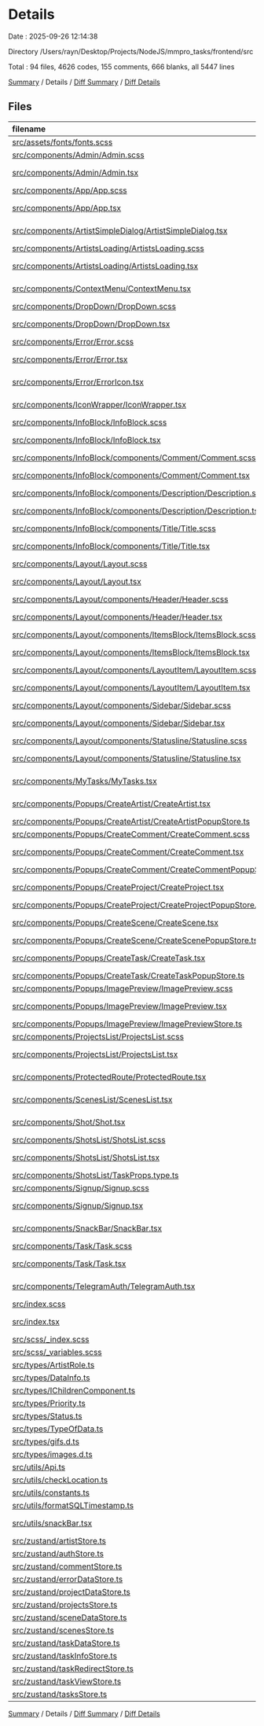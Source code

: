 # Details

Date : 2025-09-26 12:14:38

Directory /Users/rayn/Desktop/Projects/NodeJS/mmpro_tasks/frontend/src

Total : 94 files,  4626 codes, 155 comments, 666 blanks, all 5447 lines

[Summary](results.md) / Details / [Diff Summary](diff.md) / [Diff Details](diff-details.md)

## Files
| filename | language | code | comment | blank | total |
| :--- | :--- | ---: | ---: | ---: | ---: |
| [src/assets/fonts/fonts.scss](/src/assets/fonts/fonts.scss) | SCSS | 6 | 0 | 1 | 7 |
| [src/components/Admin/Admin.scss](/src/components/Admin/Admin.scss) | SCSS | 38 | 0 | 7 | 45 |
| [src/components/Admin/Admin.tsx](/src/components/Admin/Admin.tsx) | TypeScript JSX | 158 | 14 | 15 | 187 |
| [src/components/App/App.scss](/src/components/App/App.scss) | SCSS | 7 | 0 | 1 | 8 |
| [src/components/App/App.tsx](/src/components/App/App.tsx) | TypeScript JSX | 63 | 1 | 5 | 69 |
| [src/components/ArtistSimpleDialog/ArtistSimpleDialog.tsx](/src/components/ArtistSimpleDialog/ArtistSimpleDialog.tsx) | TypeScript JSX | 86 | 2 | 11 | 99 |
| [src/components/ArtistsLoading/ArtistsLoading.scss](/src/components/ArtistsLoading/ArtistsLoading.scss) | SCSS | 122 | 0 | 23 | 145 |
| [src/components/ArtistsLoading/ArtistsLoading.tsx](/src/components/ArtistsLoading/ArtistsLoading.tsx) | TypeScript JSX | 335 | 13 | 29 | 377 |
| [src/components/ContextMenu/ContextMenu.tsx](/src/components/ContextMenu/ContextMenu.tsx) | TypeScript JSX | 148 | 9 | 24 | 181 |
| [src/components/DropDown/DropDown.scss](/src/components/DropDown/DropDown.scss) | SCSS | 11 | 3 | 3 | 17 |
| [src/components/DropDown/DropDown.tsx](/src/components/DropDown/DropDown.tsx) | TypeScript JSX | 53 | 0 | 7 | 60 |
| [src/components/Error/Error.scss](/src/components/Error/Error.scss) | SCSS | 45 | 0 | 8 | 53 |
| [src/components/Error/Error.tsx](/src/components/Error/Error.tsx) | TypeScript JSX | 60 | 4 | 13 | 77 |
| [src/components/Error/ErrorIcon.tsx](/src/components/Error/ErrorIcon.tsx) | TypeScript JSX | 76 | 0 | 2 | 78 |
| [src/components/IconWrapper/IconWrapper.tsx](/src/components/IconWrapper/IconWrapper.tsx) | TypeScript JSX | 15 | 0 | 3 | 18 |
| [src/components/InfoBlock/InfoBlock.scss](/src/components/InfoBlock/InfoBlock.scss) | SCSS | 31 | 0 | 5 | 36 |
| [src/components/InfoBlock/InfoBlock.tsx](/src/components/InfoBlock/InfoBlock.tsx) | TypeScript JSX | 159 | 2 | 14 | 175 |
| [src/components/InfoBlock/components/Comment/Comment.scss](/src/components/InfoBlock/components/Comment/Comment.scss) | SCSS | 64 | 4 | 11 | 79 |
| [src/components/InfoBlock/components/Comment/Comment.tsx](/src/components/InfoBlock/components/Comment/Comment.tsx) | TypeScript JSX | 149 | 2 | 11 | 162 |
| [src/components/InfoBlock/components/Description/Description.scss](/src/components/InfoBlock/components/Description/Description.scss) | SCSS | 28 | 0 | 6 | 34 |
| [src/components/InfoBlock/components/Description/Description.tsx](/src/components/InfoBlock/components/Description/Description.tsx) | TypeScript JSX | 16 | 0 | 3 | 19 |
| [src/components/InfoBlock/components/Title/Title.scss](/src/components/InfoBlock/components/Title/Title.scss) | SCSS | 12 | 0 | 3 | 15 |
| [src/components/InfoBlock/components/Title/Title.tsx](/src/components/InfoBlock/components/Title/Title.tsx) | TypeScript JSX | 11 | 0 | 3 | 14 |
| [src/components/Layout/Layout.scss](/src/components/Layout/Layout.scss) | SCSS | 9 | 0 | 2 | 11 |
| [src/components/Layout/Layout.tsx](/src/components/Layout/Layout.tsx) | TypeScript JSX | 34 | 1 | 5 | 40 |
| [src/components/Layout/components/Header/Header.scss](/src/components/Layout/components/Header/Header.scss) | SCSS | 52 | 0 | 10 | 62 |
| [src/components/Layout/components/Header/Header.tsx](/src/components/Layout/components/Header/Header.tsx) | TypeScript JSX | 135 | 3 | 11 | 149 |
| [src/components/Layout/components/ItemsBlock/ItemsBlock.scss](/src/components/Layout/components/ItemsBlock/ItemsBlock.scss) | SCSS | 63 | 1 | 10 | 74 |
| [src/components/Layout/components/ItemsBlock/ItemsBlock.tsx](/src/components/Layout/components/ItemsBlock/ItemsBlock.tsx) | TypeScript JSX | 95 | 9 | 18 | 122 |
| [src/components/Layout/components/LayoutItem/LayoutItem.scss](/src/components/Layout/components/LayoutItem/LayoutItem.scss) | SCSS | 22 | 0 | 4 | 26 |
| [src/components/Layout/components/LayoutItem/LayoutItem.tsx](/src/components/Layout/components/LayoutItem/LayoutItem.tsx) | TypeScript JSX | 65 | 4 | 10 | 79 |
| [src/components/Layout/components/Sidebar/Sidebar.scss](/src/components/Layout/components/Sidebar/Sidebar.scss) | SCSS | 15 | 0 | 3 | 18 |
| [src/components/Layout/components/Sidebar/Sidebar.tsx](/src/components/Layout/components/Sidebar/Sidebar.tsx) | TypeScript JSX | 66 | 1 | 4 | 71 |
| [src/components/Layout/components/Statusline/Statusline.scss](/src/components/Layout/components/Statusline/Statusline.scss) | SCSS | 23 | 0 | 4 | 27 |
| [src/components/Layout/components/Statusline/Statusline.tsx](/src/components/Layout/components/Statusline/Statusline.tsx) | TypeScript JSX | 50 | 1 | 8 | 59 |
| [src/components/MyTasks/MyTasks.tsx](/src/components/MyTasks/MyTasks.tsx) | TypeScript JSX | 55 | 4 | 12 | 71 |
| [src/components/Popups/CreateArtist/CreateArtist.tsx](/src/components/Popups/CreateArtist/CreateArtist.tsx) | TypeScript JSX | 66 | 7 | 9 | 82 |
| [src/components/Popups/CreateArtist/CreateArtistPopupStore.ts](/src/components/Popups/CreateArtist/CreateArtistPopupStore.ts) | TypeScript | 16 | 0 | 3 | 19 |
| [src/components/Popups/CreateComment/CreateComment.scss](/src/components/Popups/CreateComment/CreateComment.scss) | SCSS | 34 | 3 | 5 | 42 |
| [src/components/Popups/CreateComment/CreateComment.tsx](/src/components/Popups/CreateComment/CreateComment.tsx) | TypeScript JSX | 286 | 10 | 28 | 324 |
| [src/components/Popups/CreateComment/CreateCommentPopupStore.ts](/src/components/Popups/CreateComment/CreateCommentPopupStore.ts) | TypeScript | 16 | 0 | 3 | 19 |
| [src/components/Popups/CreateProject/CreateProject.tsx](/src/components/Popups/CreateProject/CreateProject.tsx) | TypeScript JSX | 82 | 5 | 10 | 97 |
| [src/components/Popups/CreateProject/CreateProjectPopupStore.ts](/src/components/Popups/CreateProject/CreateProjectPopupStore.ts) | TypeScript | 16 | 0 | 3 | 19 |
| [src/components/Popups/CreateScene/CreateScene.tsx](/src/components/Popups/CreateScene/CreateScene.tsx) | TypeScript JSX | 89 | 5 | 12 | 106 |
| [src/components/Popups/CreateScene/CreateScenePopupStore.ts](/src/components/Popups/CreateScene/CreateScenePopupStore.ts) | TypeScript | 16 | 0 | 3 | 19 |
| [src/components/Popups/CreateTask/CreateTask.tsx](/src/components/Popups/CreateTask/CreateTask.tsx) | TypeScript JSX | 77 | 5 | 11 | 93 |
| [src/components/Popups/CreateTask/CreateTaskPopupStore.ts](/src/components/Popups/CreateTask/CreateTaskPopupStore.ts) | TypeScript | 14 | 0 | 3 | 17 |
| [src/components/Popups/ImagePreview/ImagePreview.scss](/src/components/Popups/ImagePreview/ImagePreview.scss) | SCSS | 28 | 2 | 4 | 34 |
| [src/components/Popups/ImagePreview/ImagePreview.tsx](/src/components/Popups/ImagePreview/ImagePreview.tsx) | TypeScript JSX | 49 | 2 | 9 | 60 |
| [src/components/Popups/ImagePreview/ImagePreviewStore.ts](/src/components/Popups/ImagePreview/ImagePreviewStore.ts) | TypeScript | 16 | 0 | 3 | 19 |
| [src/components/ProjectsList/ProjectsList.scss](/src/components/ProjectsList/ProjectsList.scss) | SCSS | 12 | 0 | 3 | 15 |
| [src/components/ProjectsList/ProjectsList.tsx](/src/components/ProjectsList/ProjectsList.tsx) | TypeScript JSX | 63 | 6 | 14 | 83 |
| [src/components/ProtectedRoute/ProtectedRoute.tsx](/src/components/ProtectedRoute/ProtectedRoute.tsx) | TypeScript JSX | 16 | 1 | 5 | 22 |
| [src/components/ScenesList/ScenesList.tsx](/src/components/ScenesList/ScenesList.tsx) | TypeScript JSX | 76 | 7 | 18 | 101 |
| [src/components/Shot/Shot.tsx](/src/components/Shot/Shot.tsx) | TypeScript JSX | 39 | 1 | 6 | 46 |
| [src/components/ShotsList/ShotsList.scss](/src/components/ShotsList/ShotsList.scss) | SCSS | 19 | 0 | 5 | 24 |
| [src/components/ShotsList/ShotsList.tsx](/src/components/ShotsList/ShotsList.tsx) | TypeScript JSX | 79 | 6 | 16 | 101 |
| [src/components/ShotsList/TaskProps.type.ts](/src/components/ShotsList/TaskProps.type.ts) | TypeScript | 8 | 0 | 2 | 10 |
| [src/components/Signup/Signup.scss](/src/components/Signup/Signup.scss) | SCSS | 9 | 0 | 2 | 11 |
| [src/components/Signup/Signup.tsx](/src/components/Signup/Signup.tsx) | TypeScript JSX | 58 | 0 | 15 | 73 |
| [src/components/SnackBar/SnackBar.tsx](/src/components/SnackBar/SnackBar.tsx) | TypeScript JSX | 50 | 1 | 8 | 59 |
| [src/components/Task/Task.scss](/src/components/Task/Task.scss) | SCSS | 34 | 0 | 7 | 41 |
| [src/components/Task/Task.tsx](/src/components/Task/Task.tsx) | TypeScript JSX | 208 | 9 | 29 | 246 |
| [src/components/TelegramAuth/TelegramAuth.tsx](/src/components/TelegramAuth/TelegramAuth.tsx) | TypeScript JSX | 50 | 5 | 9 | 64 |
| [src/index.scss](/src/index.scss) | SCSS | 43 | 0 | 6 | 49 |
| [src/index.tsx](/src/index.tsx) | TypeScript JSX | 13 | 2 | 2 | 17 |
| [src/scss/\_index.scss](/src/scss/_index.scss) | SCSS | 1 | 0 | 1 | 2 |
| [src/scss/\_variables.scss](/src/scss/_variables.scss) | SCSS | 20 | 0 | 4 | 24 |
| [src/types/ArtistRole.ts](/src/types/ArtistRole.ts) | TypeScript | 14 | 0 | 2 | 16 |
| [src/types/DataInfo.ts](/src/types/DataInfo.ts) | TypeScript | 5 | 0 | 1 | 6 |
| [src/types/IChildrenComponent.ts](/src/types/IChildrenComponent.ts) | TypeScript | 5 | 0 | 2 | 7 |
| [src/types/Priority.ts](/src/types/Priority.ts) | TypeScript | 10 | 0 | 2 | 12 |
| [src/types/Status.ts](/src/types/Status.ts) | TypeScript | 27 | 0 | 2 | 29 |
| [src/types/TypeOfData.ts](/src/types/TypeOfData.ts) | TypeScript | 18 | 0 | 3 | 21 |
| [src/types/gifs.d.ts](/src/types/gifs.d.ts) | TypeScript | 4 | 0 | 1 | 5 |
| [src/types/images.d.ts](/src/types/images.d.ts) | TypeScript | 4 | 0 | 1 | 5 |
| [src/utils/Api.ts](/src/utils/Api.ts) | TypeScript | 222 | 0 | 29 | 251 |
| [src/utils/checkLocation.ts](/src/utils/checkLocation.ts) | TypeScript | 34 | 0 | 4 | 38 |
| [src/utils/constants.ts](/src/utils/constants.ts) | TypeScript | 9 | 0 | 1 | 10 |
| [src/utils/formatSQLTimestamp.ts](/src/utils/formatSQLTimestamp.ts) | TypeScript | 11 | 0 | 4 | 15 |
| [src/utils/snackBar.tsx](/src/utils/snackBar.tsx) | TypeScript JSX | 18 | 0 | 3 | 21 |
| [src/zustand/artistStore.ts](/src/zustand/artistStore.ts) | TypeScript | 27 | 0 | 3 | 30 |
| [src/zustand/authStore.ts](/src/zustand/authStore.ts) | TypeScript | 23 | 0 | 4 | 27 |
| [src/zustand/commentStore.ts](/src/zustand/commentStore.ts) | TypeScript | 15 | 0 | 3 | 18 |
| [src/zustand/errorDataStore.ts](/src/zustand/errorDataStore.ts) | TypeScript | 12 | 0 | 3 | 15 |
| [src/zustand/projectDataStore.ts](/src/zustand/projectDataStore.ts) | TypeScript | 12 | 0 | 4 | 16 |
| [src/zustand/projectsStore.ts](/src/zustand/projectsStore.ts) | TypeScript | 29 | 0 | 4 | 33 |
| [src/zustand/sceneDataStore.ts](/src/zustand/sceneDataStore.ts) | TypeScript | 20 | 0 | 5 | 25 |
| [src/zustand/scenesStore.ts](/src/zustand/scenesStore.ts) | TypeScript | 27 | 0 | 4 | 31 |
| [src/zustand/taskDataStore.ts](/src/zustand/taskDataStore.ts) | TypeScript | 32 | 0 | 3 | 35 |
| [src/zustand/taskInfoStore.ts](/src/zustand/taskInfoStore.ts) | TypeScript | 12 | 0 | 3 | 15 |
| [src/zustand/taskRedirectStore.ts](/src/zustand/taskRedirectStore.ts) | TypeScript | 9 | 0 | 3 | 12 |
| [src/zustand/taskViewStore.ts](/src/zustand/taskViewStore.ts) | TypeScript | 9 | 0 | 2 | 11 |
| [src/zustand/tasksStore.ts](/src/zustand/tasksStore.ts) | TypeScript | 38 | 0 | 3 | 41 |

[Summary](results.md) / Details / [Diff Summary](diff.md) / [Diff Details](diff-details.md)